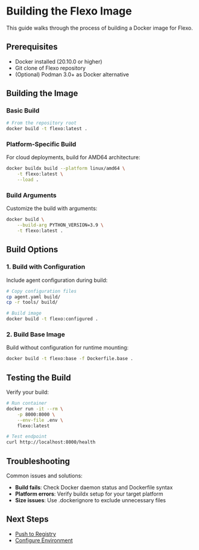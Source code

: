 # Building the Flexo Image

This guide walks through the process of building a Docker image for Flexo.

## Prerequisites
- Docker installed (20.10.0 or higher)
- Git clone of Flexo repository
- (Optional) Podman 3.0+ as Docker alternative

## Building the Image

### Basic Build
```bash
# From the repository root
docker build -t flexo:latest .
```

### Platform-Specific Build
For cloud deployments, build for AMD64 architecture:
```bash
docker buildx build --platform linux/amd64 \
    -t flexo:latest \
    --load .
```

### Build Arguments
Customize the build with arguments:
```bash
docker build \
    --build-arg PYTHON_VERSION=3.9 \
    -t flexo:latest .
```

## Build Options

### 1. Build with Configuration
Include agent configuration during build:
```bash
# Copy configuration files
cp agent.yaml build/
cp -r tools/ build/

# Build image
docker build -t flexo:configured .
```

### 2. Build Base Image
Build without configuration for runtime mounting:
```bash
docker build -t flexo:base -f Dockerfile.base .
```

## Testing the Build
Verify your build:
```bash
# Run container
docker run -it --rm \
    -p 8000:8000 \
    --env-file .env \
    flexo:latest

# Test endpoint
curl http://localhost:8000/health
```

## Troubleshooting

Common issues and solutions:
- **Build fails**: Check Docker daemon status and Dockerfile syntax
- **Platform errors**: Verify buildx setup for your target platform
- **Size issues**: Use .dockerignore to exclude unnecessary files

## Next Steps
- [Push to Registry](registries/overview.md)
- [Configure Environment](../agent-configuration.md)
